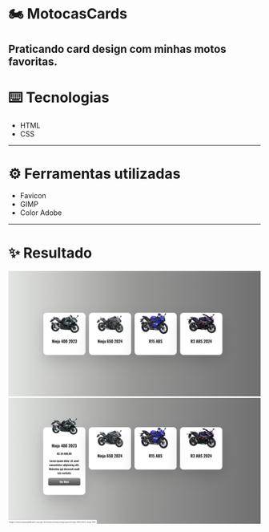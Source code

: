 # 🏍️ MotocasCards
Praticando card design com minhas motos favoritas.
---
# ⌨️ Tecnologias 
- HTML
- CSS 
---
# ⚙️ Ferramentas utilizadas
 - Favicon
 - GIMP
 - Color Adobe
---
# ✨ Resultado
<img src="src/file/01.png">
<img src="src/file/02.png">
